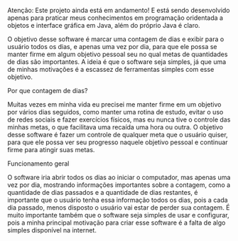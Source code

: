Atenção: Este projeto ainda está em andamento! E está sendo desenvolvido apenas para praticar meus conhecimentos em programação oridentada a objetos e interface gráfica em Java, além do próprio Java é claro.

O objetivo desse software é marcar uma contagem de dias e exibir para o usuário todos os dias, e apenas uma vez por dia, para que ele possa se manter firme em algum objetivo pessoal seu no qual metas de quantidades de dias são importantes. A ideia é que o software seja simples, já que uma de minhas motivações é a escassez de ferramentas simples com esse objetivo. 

Por que contagem de dias? 

Muitas vezes em minha vida eu precisei me manter firme em um objetivo por vários dias seguidos, como manter uma rotina de estudo, evitar o uso de redes sociais e fazer exercícios físicos, mas eu nunca tive o controle das minhas metas, o que facilitava uma recaída uma hora ou outra. O objetivo desse software é fazer um controle de qualquer meta que o usuário quiser, para que ele possa ver seu progresso naquele objetivo pessoal e continuar firme para atingir suas metas. 

Funcionamento geral 

O software iria abrir todos os dias ao iniciar o computador, mas apenas uma vez por dia, mostrando informações importantes sobre a contagem, como a quantidade de dias passados e a quantidade de dias restantes, é importante que o usuário tenha essa informação todos os dias, pois a cada dia passado, menos disposto o usuário vai estar de perder sua contagem. É muito importante também que o software seja simples de usar e configurar, pois a minha principal motivação para criar esse software é a falta de algo simples disponível na internet. 
